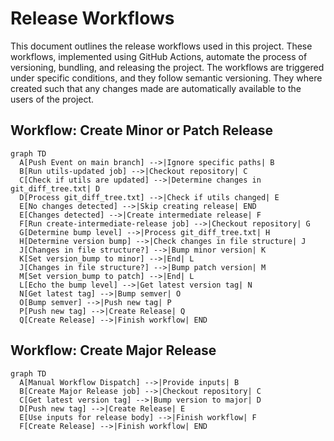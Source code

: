 # Release Workflows

This document outlines the release workflows used in this project. These workflows, implemented using GitHub Actions, automate the process of versioning, bundling, and releasing the project. The workflows are triggered under specific conditions, and they follow semantic versioning. They where created such that any changes made are automatically available to the users of the project.

## Workflow: Create Minor or Patch Release

```mermaid
graph TD
  A[Push Event on main branch] -->|Ignore specific paths| B
  B[Run utils-updated job] -->|Checkout repository| C
  C[Check if utils are updated] -->|Determine changes in git_diff_tree.txt| D
  D[Process git_diff_tree.txt] -->|Check if utils changed| E
  E[No changes detected] -->|Skip creating release| END
  E[Changes detected] -->|Create intermediate release| F
  F[Run create-intermediate-release job] -->|Checkout repository| G
  G[Determine bump level] -->|Process git_diff_tree.txt| H
  H[Determine version bump] -->|Check changes in file structure| J
  J[Changes in file structure?] -->|Bump minor version| K
  K[Set version_bump to minor] -->|End| L
  J[Changes in file structure?] -->|Bump patch version| M
  M[Set version_bump to patch] -->|End| L
  L[Echo the bump level] -->|Get latest version tag| N
  N[Get latest tag] -->|Bump semver| O
  O[Bump semver] -->|Push new tag| P
  P[Push new tag] -->|Create Release| Q
  Q[Create Release] -->|Finish workflow| END
```

## Workflow: Create Major Release

```mermaid
graph TD
  A[Manual Workflow Dispatch] -->|Provide inputs| B
  B[Create Major Release job] -->|Checkout repository| C
  C[Get latest version tag] -->|Bump version to major| D
  D[Push new tag] -->|Create Release| E
  E[Use inputs for release body] -->|Finish workflow| F
  F[Create Release] -->|Finish workflow| END
```